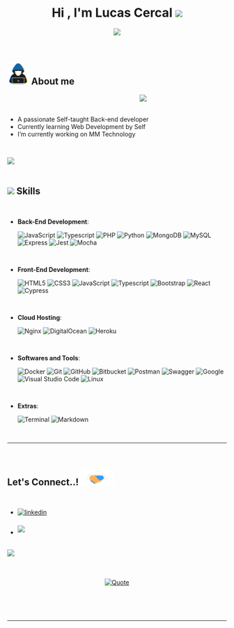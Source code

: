 
<h1 align="center"><b>Hi , I'm Lucas Cercal </b><img src="https://media.giphy.com/media/hvRJCLFzcasrR4ia7z/giphy.gif" width="35"></h1>
<!--  -->
<p align="center">
  <a href="https://github.com/DenverCoder1/readme-typing-svg"><img src="https://readme-typing-svg.herokuapp.com?font=Time+New+Roman&color=cyan&size=25&center=true&vCenter=true&width=600&height=100&lines=Software+Developer;Self-taught+Full-stack+Developer,;Active+Learner,;Love+to+learn+new+stuffs..<3"></a>
</p>


<br>


	
## <picture><img src = "https://github.com/0xAbdulKhalid/0xAbdulKhalid/raw/main/assets/mdImages/about_me.gif" width = 50px></picture> **About me**

<picture> <img align="right" src="https://github.com/7oSkaaa/7oSkaaa/blob/main/Images/Right_Side.gif?raw=true" width = 200px></picture>

<br><br>

- A passionate Self-taught Back-end developer
- Currently learning Web Development by Self
- I’m currently working on MM Technology

<br>

<img src="https://user-images.githubusercontent.com/73097560/115834477-dbab4500-a447-11eb-908a-139a6edaec5c.gif"><br><br>

## <img src="https://media2.giphy.com/media/QssGEmpkyEOhBCb7e1/giphy.gif?cid=ecf05e47a0n3gi1bfqntqmob8g9aid1oyj2wr3ds3mg700bl&rid=giphy.gif" width ="25"><b> Skills</b>
<br>

<p align="center">

- **Back-End Development**:
    
    ![JavaScript](https://img.shields.io/badge/JavaScript%20-%23F7DF1E.svg?style=for-the-badge&logo=javascript&logoColor=black)
    ![Typescript](https://img.shields.io/badge/Typescript%20-%232370ED.svg?style=for-the-badge&logo=typescript&logoColor=white)
    ![PHP](https://img.shields.io/badge/PHP%20-%2314354C.svg?style=for-the-badge&logo=php&logoColor=white)
    ![Python](https://img.shields.io/badge/Python%20-%233776AB.svg?style=for-the-badge&logo=python&logoColor=white)
    ![MongoDB](https://img.shields.io/badge/MongoDB%20-%2347A248.svg?style=for-the-badge&logo=mongodb&logoColor=white)
    ![MySQL](https://img.shields.io/badge/MySQL%20-%234479A1.svg?style=for-the-badge&logo=mysql&logoColor=white)
    ![Express](https://img.shields.io/badge/Express%20-%23404D59.svg?style=for-the-badge&logo=express&logoColor=white)
    ![Jest](https://img.shields.io/badge/Jest%20-%23C21325.svg?style=for-the-badge&logo=jest&logoColor=white)
    ![Mocha](https://img.shields.io/badge/Mocha%20-%238D6748.svg?style=for-the-badge&logo=mocha&logoColor=white)

<br>   
    
- **Front-End Development**:

   ![HTML5](https://img.shields.io/badge/HTML5%20-%23E34F26.svg?style=for-the-badge&logo=html5&logoColor=white)
   ![CSS3](https://img.shields.io/badge/CSS%20-%231572B6.svg?style=for-the-badge&logo=css3&logoColor=white)
   ![JavaScript](https://img.shields.io/badge/JavaScript%20-%23F7DF1E.svg?style=for-the-badge&logo=javascript&logoColor=black)
   ![Typescript](https://img.shields.io/badge/Typescript%20-%232370ED.svg?style=for-the-badge&logo=typescript&logoColor=white)
   ![Bootstrap](https://img.shields.io/badge/Bootstrap%20-%23563D7C.svg?style=for-the-badge&logo=bootstrap&logoColor=white)
   ![React](https://img.shields.io/badge/React%20-%2361DAFB.svg?style=for-the-badge&logo=react&logoColor=black)
   ![Cypress](https://img.shields.io/badge/Cypress%20-%2317202C.svg?style=for-the-badge&logo=cypress&logoColor=white)

<br>

- **Cloud Hosting**:

    ![Nginx](https://img.shields.io/badge/Nginx%20-%23009639.svg?style=for-the-badge&logo=nginx&logoColor=white)
    ![DigitalOcean](https://img.shields.io/badge/digitalocean%20-%230080FF.svg?style=for-the-badge&logo=digitalocean&logoColor=white)
    ![Heroku](https://img.shields.io/badge/heroku%20-%23430098.svg?style=for-the-badge&logo=heroku&logoColor=white)
    
<br>

- **Softwares and Tools**:

    ![Docker](https://img.shields.io/badge/Docker%20-%23327FC7.svg?style=for-the-badge&logo=docker&logoColor=white)
    ![Git](https://img.shields.io/badge/git-%23F05033.svg?style=for-the-badge&logo=git&logoColor=white)
    ![GitHub](https://img.shields.io/badge/github-%23121011.svg?style=for-the-badge&logo=github&logoColor=white)
    ![Bitbucket](https://img.shields.io/badge/Bitbucket-%230052CC.svg?style=for-the-badge&logo=bitbucket&logoColor=white)
    ![Postman](https://img.shields.io/badge/postman-%23FF6C37.svg?style=for-the-badge&logo=postman&logoColor=white)
    ![Swagger](https://img.shields.io/badge/swagger-%2385EA2D.svg?style=for-the-badge&logo=swagger&logoColor=white)
    ![Google](https://img.shields.io/badge/google-%234285F4.svg?style=for-the-badge&logo=google&logoColor=white)
    ![Visual Studio Code](https://img.shields.io/badge/Visual%20Studio%20Code-0078d7.svg?style=for-the-badge&logo=visual-studio-code&logoColor=white)
    ![Linux](https://img.shields.io/badge/Linux-FCC624?style=for-the-badge&logo=linux&logoColor=black) 

<br>

- **Extras**:

    ![Terminal](https://img.shields.io/badge/Terminal-%23054020?style=for-the-badge&logo=gnu-bash&logoColor=white)
    ![Markdown](https://img.shields.io/badge/markdown-%23000000.svg?style=for-the-badge&logo=markdown&logoColor=white)   


</p>

<br>

-----

<br>

## <b> Let's Connect..!</b><img src="https://github.com/0xAbdulKhalid/0xAbdulKhalid/raw/main/assets/mdImages/handshake.gif" width ="80">
<br>
<div align='left'>

<ul>

<li>
<a href="https://linkedin.com/in/lucas-cercal-fontes-89827b1b5" target="_blank">
<img src="https://img.shields.io/badge/linkedin:  lucas cercal-%2300acee.svg?color=405DE6&style=for-the-badge&logo=linkedin&logoColor=white" alt=linkedin style="margin-bottom: 5px;"/>
</a>
</li>

<br>

<li>
<a href="mailto:lucascercal.fontes@gmail.com" target="_blank">
<img src="https://img.shields.io/badge/gmail:  lucascercal.fontes@gmail.com-%23EA4335.svg?style=for-the-badge&logo=gmail&logoColor=white" t=mail style="margin-bottom: 5px;" />
</a>
</li>
	
</ul>
</div>

<br>
<img src="https://user-images.githubusercontent.com/73097560/115834477-dbab4500-a447-11eb-908a-139a6edaec5c.gif">
<br>
<br>
<br>

<p align = "center">
	<a href="https://github.com/piyushsuthar/github-readme-quotes"> <img alt = "Quote" src="https://quotes-github-readme.vercel.app/api?type=horizontal&theme=tokyonight&animation=grow_out_in&quote=Sometimes+it’s+the+people+no+one+imagines+anything+of+who+do+the+things+that+no+one+can+imagine&author=Alan+Turing">
</p>

<br>
<br>
<br>

---

<br>
